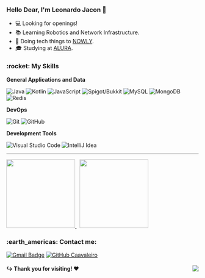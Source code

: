 <h3>Hello Dear, I'm Leonardo Jacon 👋</h3>

 
- 💻 Looking for openings!
- 📚 Learning Robotics and Network Infrastructure.
- 📱 Doing tech things to <a href="https://discord.gg/M5tUMwDEnd">NOWLY</a>.
- 🎓 Studying at <a href="https://www.alura.com.br/">ALURA</a>.

<h3> :rocket: My Skills </h3>

**General Applications and Data**

  ![Java](https://img.shields.io/badge/-Java-333333?style=flat&logo=Java&logoColor=f02020)
  ![Kotlin](https://img.shields.io/badge/-Kotlin-333333?style=flat&logo=kotlin)
  ![JavaScript](https://img.shields.io/badge/-Javascript-333333?style=flat&logo=javascript)
  ![Spigot/Bukkit](https://img.shields.io/badge/-Spigot/Bukkit-333333?style=flat&logo=minecraft)
  ![MySQL](https://img.shields.io/badge/-MySQL-333333?style=flat&logo=mysql)
  ![MongoDB](https://img.shields.io/badge/-MongoDB-333333?style=flat&logo=mongodb)
  ![Redis](https://img.shields.io/badge/-Redis-333333?style=flat&logo=redis)

**DevOps**

  ![Git](https://img.shields.io/badge/-Git-333333?style=flat&logo=git)
  ![GitHub](https://img.shields.io/badge/-GitHub-333333?style=flat&logo=github)

**Development Tools**

  ![Visual Studio Code](https://img.shields.io/badge/-Visual%20Studio%20Code-333333?style=flat&logo=visual-studio-code&logoColor=007ACC)
  ![IntelliJ Idea](https://img.shields.io/badge/-IntelliJ%20IDEA%20-333333?style=flat&logo=intellijidea)
 
<hr/>

<div>
<a href="https://github.com/caavaleiro">
  <img height="180em" src="https://github-readme-stats.vercel.app/api?username=caavaleiro&theme=midnight-purple&show_icons=true" />
</a>
&nbsp;
<a href="https://github.com/caavaleiro">
  <img height="180em" src="https://github-readme-stats.vercel.app/api/top-langs/?username=caavaleiro&layout=compact&langs_count=6&theme=midnight-purple"/>  
</a>

</div>

<h3> :earth_americas: Contact me: </h3> 

[![Gmail Badge](https://img.shields.io/badge/-eu@leojacon.dev-purple?style=flat-square&logo=Gmail&logoColor=white&link=mailto:gabrielcorreabruck@gmail.com)](mailto:gabrielcorreabruck@gmail.com)
[![GitHub Caavaleiro]( https://img.shields.io/github/followers/caavaleiro?label=follow&style=social)](https://github.com/caavaleiro)

<div>
 <h4> ↪️ Thank you for visiting! ♥️ <img align="right" src="https://komarev.com/ghpvc/?username=caavaleiro&color=blueviolet&style=flat-square"></h4>
</div>
